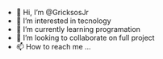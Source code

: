- 👋 Hi, I’m @GricksosJr
- 👀 I’m interested in tecnology
- 🌱 I’m currently learning programation
- 💞️ I’m looking to collaborate on full project
- 📫 How to reach me ...

<!---
GricksosJr/GricksosJr is a ✨ special ✨ repository because its `README.md` (this file) appears on your GitHub profile.
You can click the Preview link to take a look at your changes.
--->
